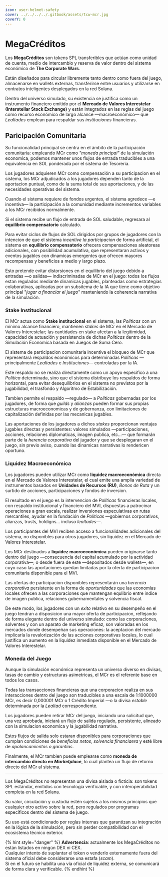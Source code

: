 ```yaml
---
icon: user-helmet-safety
cover: ../../../../.gitbook/assets/tcw-mcr.jpg
coverY: 0
---
```


# MegaCréditos

Los **MegaCréditos** son tokens SPL transferibles que actúan como unidad de cuenta, medio de intercambio y reserva de valor dentro del sistema económico de **The Corporate Wars**.

Están diseñados para circular libremente tanto dentro como fuera del juego, almacenarse en wallets externas, transferirse entre usuarios y utilizarse en contratos inteligentes desplegados en la red Solana.

Dentro del universo simulado, su existencia se justifica como un instrumento financiero emitido por el **Mercado de Valores Interestelar (Interstellar Stock Exchange)** y  están integrados en las reglas del juego como recurso económico de largo alcance —macroeconómico— que _Lealtades_ emplean para respaldar sus _instituciones_ financieras.

## Paricipación Comunitaria

Su funcionalidad principal se centra en el ámbito de la participación comunitaria: empleando MCr como _"moneda principal"_ de la simulación economica, podemos mantener unos flujos de entrada traducibles a una equivalencia en SOL ponderada por el sistema de Tesoreria.

Los jugadores adquieren MCr como compensación a su participacion en el sistema, los MCr adjudicados a los jugadores dependen tanto de la aportacion puntual, como de la suma total de sus aportaciones, y de las necesidades operativas del sistema.

Cuando el sistema requiere de fondos urgentes, el sistema agredece —e incentiva— la participación a la comunidad mediante incrementos variables a los MCr recibidos normalmente.

Si el sistema recibe un flujo de entrada de SOL saludable, regresara al **equilibrio compensatorio** calculado.

Para evitar ciclos de flujos de SOL dirigidos por grupos de jugadores con la intencion de que el sistema _incentive la participacion_ de forma artificial, el sistema en **equilibrio compensatorio** ofrecera compensaciones aleatoreas adicionales, con posibilidad acumulativa, que representaran activos y eventos jugables con dinamicas emergentes que ofrecen mayores recompensas y beneficios a medio y largo plazo.

Esto pretende evitar distorsiones en el equilibrio del juego debido a entradas —o salidas— indiscriminadas de MCr en el juego: todos los flujos estan regulados mediante dinamicas jugables, planteadas como estrategias colaborativas, aplicadas por un subsitema de la IA que tiene como objetivo principal "_jugar a financiar el juego_" manteniendo la coherencia narrativa de la simulación.

### Stake Institucional

El MCr actua como **Stake institucional** en el sistema, las _Politicas_ con un mínimo alcance financiero, mantienen _stakes_ de MCr en el Mercado de Valores Interestelar; las cantidades en stake afectan a la legitimidad, capacidad de actuación y persistencia de dichas _Políticas_ dentro de la Simulación Economica basada en Juegos de Suma Cero.

El sistema de participacion comunitaria incentiva el bloqueo de MCr que representará respaldos económicos para determinadas _Políticas_ —principalmente _Lealtades_ e _Instituciones_— controladas por la IA.

Este respaldo no se realiza directamente como un apoyo especifico a una _Política_ determinada, sino que el sistema distribuye los respaldos de forma horizontal, para evitar desequilibrios en el sistema no previstos por la jugabilidad, el trasfondo y Algoritmo de Estabilización.

Tambien permite el respaldo —regulado— a _Políticas_ gobernadas por los jugadores, de forma que _guilds_ y _alianzas_ pueden formar sus propias estructuras macroeconomicas y de gobernanza, con limitaciones de capitalización definidas por las mecanicas jugables.

Las aportaciones de los jugadores a dichos _stakes_ proporcionan ventajas jugables directas y persistentes: valores simulados —participaciones, acciones, relaciones diplomaticas, imagen publica, etc...— que formarán parte de la _herencia corporativa_ del jugador y que se desplegaran en el juego, sin previo aviso, cuando las dinamicas narrativas lo rendericen oportuno.

### Liquidez Macroeconómica

Los jugadores pueden utilizar MCr como **liquidez macroeconómica** directa en el Mercado de Valores Interestelar, el cual emite una amplia variedad de instrumentos basados en **Unidades de Recursos (RU)**, _Bonos de Ruta_ y un surtido de acciones, participaciones y fondos de inversion.

El resultado en el juego es la intervencion de _Políticas_ financieras locales, con respaldo institucional y financiero del MVI, dispuestas a patrocinar operaciones a gran escala, realizar inversiones especulativas en rutas mercantiles, ayudar en la fundación de _Politicas_ —gobiernos corporativos, alianzas, trusts, holdigns... incluso _lealtades_—.

Los participantes del MVI reciben acceso a funcionalidades adicionales del sistema, no disponibles para otros jugadores, sin liquidez en el Mercado de Valores Interestelar.

Los MCr destinados a **liquidez macroeconómica** pueden originarse tanto dentro del juego —consecuencia del capital acumulado por la actividad corporativa—, o desde fuera de este —depositados desde wallets—, en cuyo caso las aportaciones quedan limitadas por la oferta de participacion comunitaria disponible para el MVI.

Las ofertas de participacion disponibles representarán una _herencia corporativa_ persistente en la forma de _oportunidades_ que las economías locales ofrecen a las corporaciones que mantengan equlibrio entre indice de imagen publica, relaciones gubernamentales y solvencia fiscal.

De este modo, los jugadores con un _exito_ relativo en su desempeño en el juego tendran a disposicion una mayor oferta de participacion, reflejando de forma elegante dentro del universo simulado: como las corporaciones, solventes y con un aparato de marketing eficaz, son valoradas en los mercados donde desempeñan sus operaciones: la aceptacion del mercado implicaría la revalorización de las acciones corporativas locales, lo cual justifica un aumento en la liquidez inmediata disponible en el Mercado de Valores Interestelar.

### Moneda del Juego

Aunque la simulación económica representa un universo diverso en divisas, tasas de cambio y estructuras asimetricas, el MCr es el referente base en todos los casos.

Todas las transacciones financieras que una corporacion realiza en sus interacciones dentro del juego son traducibles a una escala de 1:1000000 MCr, es decir 0,000001 MCr o 1 Crédito Imperial —o la divisa _estable_ determinada por la _Lealtad_ correspondiente.

Los jugadores pueden retirar MCr del juego, iniciando una solicitud que, una vez aprobada, iniciará un flujo de salida regulado, persistente, alineado con la simulacion economica y la jugabilidad narrativa.

Estos flujos de salida solo estaran disponibles para corporaciones que cumplan condiciones de _beneficios netos_, _solvencia financiaera_ y esté libre de _apalancamientos o garantías_.

Finalmente, el MCr tambien puede emplearse como **moneda de intercambio directo en _Marketplace_**, lo cual plantea un flujo de retorno directo del MCr al sistema.

***

Los MegaCréditos no representan una divisa aislada o ficticia: son tokens SPL estándar, emitidos con tecnología verificable, y con interoperabilidad completa en la red Solana.

Su valor, circulación y custodia estén sujetos a los mismos principios que cualquier otro activo sobre la red, pero regulados por programas específicos dentro del sistema de juego.

Su uso está condicionado por reglas internas que garantizan su integración en la lógica de la simulación, pero sin perder compatibilidad con el ecosistema técnico exterior.

{% hint style="danger" %}
**Advertencia**: actualmente los MegaCréditos no están listados en ningún DEX ni CEX.\
Cualquier intento de suplantar el token o venderlo externamente fuera del sistema oficial debe considerarse una estafa (_scam_).\
Si en el futuro se habilita una vía oficial de liquidez externa, se comunicará de forma clara y verificable.
{% endhint %}
